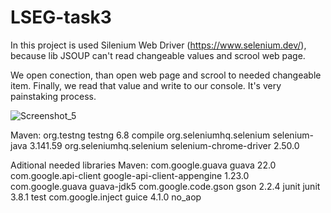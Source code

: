 # LSEG-task3

In this project is used Silenium Web Driver (https://www.selenium.dev/), because lib JSOUP can't read changeable values and scrool web page. 

We open conection, than open web page and scrool to needed changeable item. Finally, we read that value and write to our console. It's very painstaking process.

![Screenshot_5](https://user-images.githubusercontent.com/57364788/204150818-d88ea7cf-dc15-4dc9-b0de-9ff32bf881c3.png)


Maven:
<dependency>
            <groupId>org.testng</groupId>
            <artifactId>testng</artifactId>
            <version>6.8</version>
            <scope>compile</scope>
        </dependency>
        <dependency>
            <groupId>org.seleniumhq.selenium</groupId>
            <artifactId>selenium-java</artifactId>
            <version>3.141.59</version>
        </dependency>
        <dependency>
            <groupId>org.seleniumhq.selenium</groupId>
            <artifactId>selenium-chrome-driver</artifactId>
            <version>2.50.0</version>
        </dependency>
        
Aditional needed libraries Maven:
        <dependency>
            <groupId>com.google.guava</groupId>
            <artifactId>guava</artifactId>
            <version>22.0</version>
        </dependency>
        <dependency>
            <groupId>com.google.api-client</groupId>
            <artifactId>google-api-client-appengine</artifactId>
            <version>1.23.0</version>
            <exclusions>
                <exclusion>
                    <groupId>com.google.guava</groupId>
                    <artifactId>guava-jdk5</artifactId>
                </exclusion>
            </exclusions>
        </dependency>
        <dependency>
            <groupId>com.google.code.gson</groupId>
            <artifactId>gson</artifactId>
            <version>2.2.4</version>
        </dependency>
        <dependency>
            <groupId>junit</groupId>
            <artifactId>junit</artifactId>
            <version>3.8.1</version>
            <scope>test</scope>
        </dependency>
        <dependency>
            <groupId>com.google.inject</groupId>
            <artifactId>guice</artifactId>
            <version>4.1.0</version>
            <classifier>no_aop</classifier>
        </dependency>
